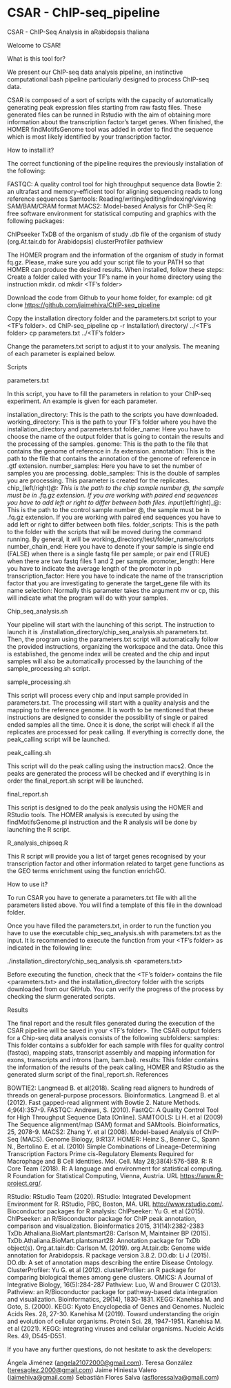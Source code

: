 # CSAR - ChIP-seq_pipeline
CSAR - ChIP-Seq Analysis in aRabidopsis thaliana

Welcome to CSAR!

What is this tool for?

We present our ChIP-seq data analysis pipeline, an instinctive computational bash pipeline particularly designed to process ChIP-seq data.

CSAR is composed of a sort of scripts with the capacity of automatically generating peak expression files starting from raw fastq files. These generated files can be runned in Rstudio with the aim of obtaining more information about the transcription factor’s target genes. When finished, the HOMER findMotifsGenome tool was added in order to find the sequence which is most likely identified by your transcription factor.

How to install it?

The correct functioning of the pipeline requires the previously installation of the following:

FASTQC: A quality control tool for high throughput sequence data
Bowtie 2: an ultrafast and memory-efficient tool for aligning sequencing reads to long reference sequences
Samtools: Reading/writing/editing/indexing/viewing SAM/BAM/CRAM format
MACS2: Model-based Analysis for ChIP-Seq
R: free software environment for statistical computing and graphics with the following packages:

ChIPseeker 
TxDB of the organism of study
.db file of the organism of study (org.At.tair.db for Arabidopsis)
clusterProfiler
pathview
 
The HOMER program and the information of the organism of study in format fq.gz.
Please, make sure you add your script file to your PATH so that HOMER can produce the desired results.
When installed, follow these steps:
Create a folder called with your TF’s name in your home directory using the instruction mkdir.
cd
mkdir  <TF’s folder>

 
Download the code from Github to your home folder, for example:
cd 
git clone https://github.com/jaimehiva/ChIP-seq_pipeline

 
Copy the installation directory folder and the parameters.txt script to your <TF’s folder>.
cd ChIP-seq_pipeline
cp -r Installation\ directory/ ../<TF’s folder>
cp parameters.txt ../<TF’s folder>

 
Change the parameters.txt script to adjust it to your analysis. The meaning of each parameter is explained below.

Scripts

parameters.txt

In this script, you have to fill the parameters in relation to your ChIP-seq experiment. An example is given for each parameter.

installation_directory: This is the path to the scripts you have downloaded.
working_directory: This is the path to your TF’s folder where you have the installation_directory and parameters.txt
folder_name: Here you have to choose the name of the output folder that is going to contain the results and the processing of the samples.
genome: This is the path to the file that contains the genome of reference in .fa extension.
annotation: This is the path to the file that contains the annotation of the genome of reference in .gtf extension.
number_samples: Here you have to set the number of samples you are processing.
doble_samples: This is the double of samples you are processing. This parameter is created for the replicates.
chip_(left/right)_@: This is the path to the chip sample number @, the sample must be in .fq.gz extension. If you are working with paired end sequences you have to add left or right to differ between both files.
input_(left/right)_@: This is the path to the control sample number @, the sample must be in .fq.gz extension. If you are working with paired end sequences you have to add left or right to differ between both files.
folder_scripts: This is the path to the folder with the scripts that will be moved during the command running. By general, it will be working_directory/test/folder_name/scripts
number_chain_end: Here you have to denote if your sample is single end (FALSE) when there is a single fastq file per sample; or pair end (TRUE) when there are two fastq files 1 and 2 per sample.
promoter_length: Here you have to indicate the average length of the promoter in pb 
transcription_factor: Here you have to indicate the name of the transcription factor that you are investigating to generate the target_gene file with its name
selection: Normally this parameter takes the argument mv or cp, this will indicate what the program will do with your samples.

Chip_seq_analysis.sh

Your pipeline will start with the launching of this script. The instruction to launch it is ./installation_directory/chip_seq_analysis.sh parameters.txt. Then, the program using the parameters.txt script will automatically follow the provided instructions, organizing the workspace and the data. Once this is established, the genome index will be created and the chip and input samples will also be automatically processed by the launching of the sample_processing.sh script.

sample_processing.sh

This script will process every chip and input sample provided in parameters.txt. The processing will start with a quality analysis and the mapping to the reference genome. It is worth to be mentioned that these instructions are designed to consider the possibility of single or paired ended samples all the time. Once it is done, the script will check if all the replicates are processed for peak calling. If everything is correctly done, the peak_calling script will be launched.

peak_calling.sh

This script will do the peak calling using the instruction macs2. Once the peaks are generated the process will be checked and if everything is in order the final_report.sh script will be launched.

final_report.sh

This script is designed to do the peak analysis using the HOMER and RStudio tools. The HOMER analysis is executed by using the findMotifsGenome.pl instruction and the R analysis will be done by launching the R script.


R_analysis_chipseq.R

This R script will provide you a list of target genes recognised by your transcription factor and other information related to target gene functions as the GEO terms enrichment using the function enrichGO.  

How to use it?

To run CSAR you have to generate a parameters.txt file with all the parameters listed above. You will find a template of this file in the download folder. 

Once you have filled the parameters.txt, in order to run the function you have to use the executable chip_seq_analysis.sh with parameters.txt as the input. It is recommended to execute the function from your <TF’s folder> as indicated in the following line:

./installation_directory/chip_seq_analysis.sh <parameters.txt>


Before executing the function, check that the <TF’s folder> contains the file <parameters.txt> and the installation_directory folder with the scripts downloaded from our GitHub. You can verify the progress of the process by checking the slurm generated scripts.

Results

The final report and the result files generated during the execution of the CSAR pipeline will be saved in your <TF’s folder>.
The CSAR output folders for a Chip-seq data analysis consists of the following subfolders:
samples: This folder contains a subfolder for each sample with files for quality control (fastqc), mapping stats, transcript assembly and mapping information for exons, transcripts and introns (bam, bam.bai).
results: This folder contains the information of the results of the peak calling, HOMER and RStudio as the generated slurm script of the final_report.sh.
References

BOWTIE2:
Langmead B. et al(2018). Scaling read aligners to hundreds of threads on general-purpose processors. Bioinformatics.
Langmead B. et al (2012). Fast gapped-read alignment with Bowtie 2. Nature Methods. 4;9(4):357-9.
FASTQC:
Andrews, S. (2010). FastQC: A Quality Control Tool for High Throughput Sequence Data [Online].
SAMTOOLS:
Li H. et al (2009) The Sequence alignment/map (SAM) format and SAMtools. Bioinformatics, 25, 2078-9.
MACS2:
Zhang Y. et al (2008). Model-based Analysis of ChIP-Seq (MACS). Genome Biology, 9:R137.
HOMER:
Heinz S., Benner C., Spann N., Bertolino E. et al. (2010) Simple Combinations of Lineage-Determining Transcription Factors Prime cis-Regulatory Elements Required for Macrophage and B Cell Identities. Mol. Cell. May 28;38(4):576-589.
R:
R Core Team (2018). R: A language and environment for statistical computing. R Foundation for Statistical Computing, Vienna, Austria. URL https://www.R-project.org/.
 
RStudio:
RStudio Team (2020). RStudio: Integrated Development Environment for R. RStudio, PBC, Boston, MA. URL http://www.rstudio.com/.
Bioconductor packages for R analysis:
ChIPseeker: Yu G. et al (2015). ChIPseeker: an R/Bioconductor package for ChIP peak annotation, comparison and visualization. Bioinformatics 2015, 31(14):2382-2383
TxDb.Athaliana.BioMart.plantsmart28: Carlson M, Maintainer BP (2015). TxDb.Athaliana.BioMart.plantsmart28: Annotation package for TxDb object(s).
Org.at.tair.db: Carlson M. (2019). org.At.tair.db: Genome wide annotation for Arabidopsis. R package version 3.8.2.
DO.db: Li J (2015). DO.db: A set of annotation maps describing the entire Disease Ontology.
ClusterProfiler: Yu G. et al (2012). clusterProfiler: an R package for comparing biological themes among gene clusters. OMICS: A Journal of Integrative Biology, 16(5):284-287
Pathview: Luo, W and Brouwer C (2013). Pathview: an R/Bioconductor package for pathway-based data integration and visualization. Bioinformatics, 29(14), 1830-1831.
KEGG:
Kanehisa M. and Goto, S. (2000). KEGG: Kyoto Encyclopedia of Genes and Genomes. Nucleic Acids Res. 28, 27-30.
Kanehisa M (2019). Toward understanding the origin and evolution of cellular organisms. Protein Sci. 28, 1947-1951.
Kanehisa M. et al (2021). KEGG: integrating viruses and cellular organisms. Nucleic Acids Res. 49, D545-D551.


If you have any further questions, do not hesitate to ask the developers:

Ángela Jiménez (angela21072000@gmail.com).
Teresa González (teresaglez.2000@gmail.com)
Jaime Hiniesta Valero (jaimehiva@gmail.com)
Sebastián Flores Salva (asfloressalva@gmail.com)

